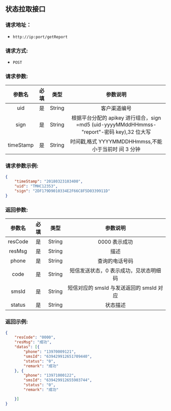 ## 状态拉取接口  
### 请求地址：

-     http://ip:port/getReport

### 请求方式:

-     POST

### 请求参数:
参数名|必填|类型|参数说明
:---:|:---:|:---:|:---:
uid |是|String| 客户渠道编号
sign|是|String| 根据平台分配的 apikey 进行组合，sign =md5 (uid-yyyyMMddHHmmss-"report"-密码 key),32 位大写 
timeStamp|是|String| 时间戳,格式 YYYYMMDDHHmmss,不能小于当前时 间 3 分钟 


### 请求参数示例:

```json
{
    "timeStamp": "20180323103400",
    "uid": "TMHC12353",
    "sign": "2DF179D9010334E2F66C8F5D0339911D"
}
```

### 返回参数:
参数名|必填|类型|参数说明
:---:|:---:|:---:|:---:
resCode| 是| String| 0000 表示成功
resMsg| 是| String| 描述
phone |是| String |查询的电话号码
code| 是| String| 短信发送状态，0 表示成功，见状态明细码 
smsId| 是| String| 短信对应的 smsId 与发送返回的 smsId 对应 
status| 是| String| 状态描述 

### 返回示例:

```json
{
    "resCode": "0000",
    "resMsg": "成功",
    "datas": [{
        "phone": "13970009121",
        "smsId": "639429912651709440",
        "status": "0",
        "remark": "成功"
    }, {
        "phone": "13971000122",
        "smsId": "639429912655903744",
        "status": "0",
        "remark": "成功"

    }]
}
```